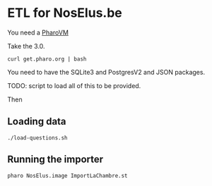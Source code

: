 ETL for NosElus.be
==================

You need a [PharoVM](http://get.pharo.org)

Take the 3.0.

    curl get.pharo.org | bash

You need to have the SQLite3 and PostgresV2 and JSON packages.

TODO: script to load all of this to be provided.

Then

## Loading data

    ./load-questions.sh

## Running the importer

    pharo NosElus.image ImportLaChambre.st


